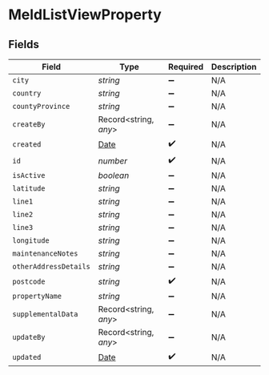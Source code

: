 # MeldListViewProperty


## Fields

| Field                                                                                         | Type                                                                                          | Required                                                                                      | Description                                                                                   |
| --------------------------------------------------------------------------------------------- | --------------------------------------------------------------------------------------------- | --------------------------------------------------------------------------------------------- | --------------------------------------------------------------------------------------------- |
| `city`                                                                                        | *string*                                                                                      | :heavy_minus_sign:                                                                            | N/A                                                                                           |
| `country`                                                                                     | *string*                                                                                      | :heavy_minus_sign:                                                                            | N/A                                                                                           |
| `countyProvince`                                                                              | *string*                                                                                      | :heavy_minus_sign:                                                                            | N/A                                                                                           |
| `createBy`                                                                                    | Record<string, *any*>                                                                         | :heavy_minus_sign:                                                                            | N/A                                                                                           |
| `created`                                                                                     | [Date](https://developer.mozilla.org/en-US/docs/Web/JavaScript/Reference/Global_Objects/Date) | :heavy_check_mark:                                                                            | N/A                                                                                           |
| `id`                                                                                          | *number*                                                                                      | :heavy_check_mark:                                                                            | N/A                                                                                           |
| `isActive`                                                                                    | *boolean*                                                                                     | :heavy_minus_sign:                                                                            | N/A                                                                                           |
| `latitude`                                                                                    | *string*                                                                                      | :heavy_minus_sign:                                                                            | N/A                                                                                           |
| `line1`                                                                                       | *string*                                                                                      | :heavy_minus_sign:                                                                            | N/A                                                                                           |
| `line2`                                                                                       | *string*                                                                                      | :heavy_minus_sign:                                                                            | N/A                                                                                           |
| `line3`                                                                                       | *string*                                                                                      | :heavy_minus_sign:                                                                            | N/A                                                                                           |
| `longitude`                                                                                   | *string*                                                                                      | :heavy_minus_sign:                                                                            | N/A                                                                                           |
| `maintenanceNotes`                                                                            | *string*                                                                                      | :heavy_minus_sign:                                                                            | N/A                                                                                           |
| `otherAddressDetails`                                                                         | *string*                                                                                      | :heavy_minus_sign:                                                                            | N/A                                                                                           |
| `postcode`                                                                                    | *string*                                                                                      | :heavy_check_mark:                                                                            | N/A                                                                                           |
| `propertyName`                                                                                | *string*                                                                                      | :heavy_minus_sign:                                                                            | N/A                                                                                           |
| `supplementalData`                                                                            | Record<string, *any*>                                                                         | :heavy_minus_sign:                                                                            | N/A                                                                                           |
| `updateBy`                                                                                    | Record<string, *any*>                                                                         | :heavy_minus_sign:                                                                            | N/A                                                                                           |
| `updated`                                                                                     | [Date](https://developer.mozilla.org/en-US/docs/Web/JavaScript/Reference/Global_Objects/Date) | :heavy_check_mark:                                                                            | N/A                                                                                           |